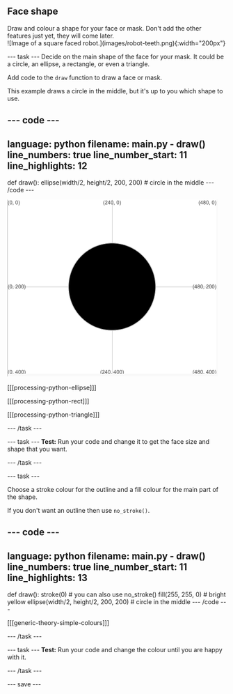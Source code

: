 ## Face shape

<div style="display: flex; flex-wrap: wrap">
<div style="flex-basis: 200px; flex-grow: 1; margin-right: 15px;">
Draw and colour a shape for your face or mask. Don't add the other features just yet, they will come later.
</div>
<div>
![Image of a square faced robot.](images/robot-teeth.png){:width="200px"}
</div>
</div>

--- task ---
Decide on the main shape of the face for your mask. It could be a circle, an ellipse, a rectangle, or even a triangle.

Add code to the `draw` function to draw a face or mask. 

This example draws a circle in the middle, but it's up to you which shape to use.

--- code ---
---
language: python
filename: main.py - draw()
line_numbers: true
line_number_start: 11
line_highlights: 12
---
def draw():
  ellipse(width/2, height/2, 200, 200) # circle in the middle
--- /code ---

![The output area showing a black circle in the middle of the grid](images/black-circle.png)

[[[processing-python-ellipse]]]


[[[processing-python-rect]]]


[[[processing-python-triangle]]]

--- /task ---

--- task ---
**Test:** Run your code and change it to get the face size and shape that you want.

--- /task ---

--- task ---

Choose a stroke colour for the outline and a fill colour for the main part of the shape.

If you don't want an outline then use `no_stroke()`.

--- code ---
---
language: python
filename: main.py - draw()
line_numbers: true
line_number_start: 11
line_highlights: 13
---
def draw():
  stroke(0) # you can also use no_stroke() 
  fill(255, 255, 0) # bright yellow
  ellipse(width/2, height/2, 200, 200) # circle in the middle
--- /code ---


[[[generic-theory-simple-colours]]]

--- /task ---

--- task ---
**Test:** Run your code and change the colour until you are happy with it.

--- /task ---

--- save ---